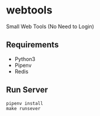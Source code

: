 webtools
========

Small Web Tools (No Need to Login)


Requirements
------------

- Python3
- Pipenv
- Redis


Run Server
----------

    pipenv install
    make runsever
